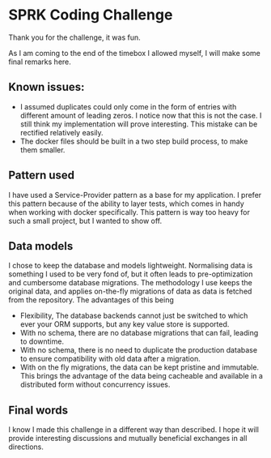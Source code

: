 # SPRK Coding Challenge
Thank you for the challenge, it was fun.

As I am coming to the end of the timebox I allowed myself, I will make some final remarks here.

Known issues:
 - 
 - I assumed duplicates could only come in the form of entries with different amount of leading zeros. I notice 
now that this is not the case. I still think my implementation will prove interesting. This mistake can be rectified
relatively easily.
 - The docker files should be built in a two step build process, to make them smaller.

Pattern used
-
I have used a Service-Provider pattern as a base for my application. I prefer this pattern because of the ability to
layer tests, which comes in handy when working with docker specifically. This pattern is way too heavy for such a small
project, but I wanted to show off.

Data models
-
I chose to keep the database and models lightweight. Normalising data is something I used to be very fond of, but
it often leads to pre-optimization and cumbersome database migrations.
The methodology I use keeps the original data, and applies on-the-fly migrations of data as data is fetched from the
repository.
The advantages of this being
 - Flexibility, The database backends cannot just be switched to which ever your ORM supports, but any key value store
is supported.
 - With no schema, there are no database migrations that can fail, leading to downtime.
 - With no schema, there is no need to duplicate the production database to ensure compatibility with old data
after a migration.
 - With on the fly migrations, the data can be kept pristine and immutable. This brings the advantage of the data being
cacheable and available in a distributed form without concurrency issues.

Final words
-
I know I made this challenge in a different way than described. I hope it will provide interesting discussions and
mutually beneficial exchanges in all directions.
